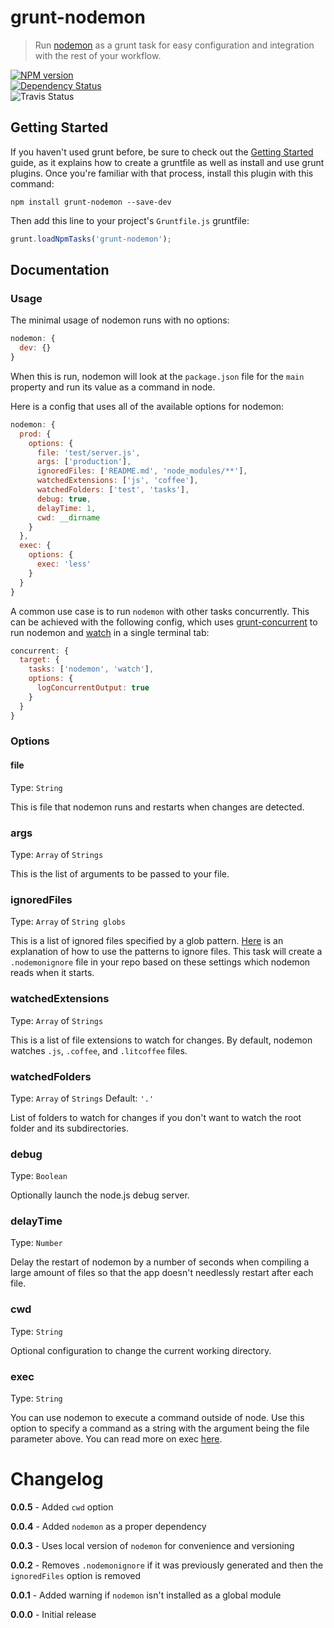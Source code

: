 # grunt-nodemon
> Run [nodemon](https://github.com/remy/nodemon) as a grunt task for easy configuration and integration with the rest of your workflow.

[![NPM version](https://badge.fury.io/js/grunt-nodemon.png)](http://badge.fury.io/js/grunt-nodemon)  
[![Dependency Status](https://gemnasium.com/ChrisWren/grunt-nodemon.png)](https://gemnasium.com/ChrisWren/grunt-nodemon)   
![Travis Status](https://travis-ci.org/ChrisWren/grunt-nodemon.png)
## Getting Started
If you haven't used grunt before, be sure to check out the [Getting Started](http://gruntjs.com/getting-started) guide, as it explains how to create a gruntfile as well as install and use grunt plugins. Once you're familiar with that process, install this plugin with this command:
```shell
npm install grunt-nodemon --save-dev
```

Then add this line to your project's `Gruntfile.js` gruntfile:

```javascript
grunt.loadNpmTasks('grunt-nodemon');
```

## Documentation

### Usage
The minimal usage of nodemon runs with no options:
```js
nodemon: {
  dev: {}
}
```
When this is run, nodemon will look at the `package.json` file for the `main` property and run its value as a command in node.

Here is a config that uses all of the available options for nodemon:

```js
nodemon: {
  prod: {
    options: {
      file: 'test/server.js',
      args: ['production'],
      ignoredFiles: ['README.md', 'node_modules/**'],
      watchedExtensions: ['js', 'coffee'],
      watchedFolders: ['test', 'tasks'],
      debug: true,
      delayTime: 1,
      cwd: __dirname
    }
  },
  exec: {
    options: {
      exec: 'less'
    }
  }
}
```

A common use case is to run `nodemon` with other tasks concurrently. This can be achieved with the following config, which uses [grunt-concurrent](https://github.com/sindresorhus/grunt-concurrent) to run nodemon and [watch](https://github.com/gruntjs/grunt-contrib-watch) in a single terminal tab: 
```js
concurrent: {
  target: {
    tasks: ['nodemon', 'watch'],
    options: {
      logConcurrentOutput: true
    }
  }
}
```
### Options

#### file
Type: `String`

This is file that nodemon runs and restarts when changes are detected.

### args
Type: `Array` of `Strings`

This is the list of arguments to be passed to your file.

### ignoredFiles
Type: `Array` of `String globs`

This is a list of ignored files specified by a glob pattern. [Here](https://github.com/remy/nodemon#ignoring-files) is an explanation of how to use the patterns to ignore files. This task will create a `.nodemonignore` file in your repo based on these settings which nodemon reads when it starts.

### watchedExtensions
Type: `Array` of `Strings`

This is a list of file extensions to watch for changes. By default, nodemon watches `.js`, `.coffee`, and `.litcoffee` files.

### watchedFolders
Type: `Array` of `Strings` Default: `'.'`

List of folders to watch for changes if you don't want to watch the root folder and its subdirectories.

### debug
Type: `Boolean`

Optionally launch the node.js debug server.

### delayTime
Type: `Number`

Delay the restart of nodemon by a number of seconds when compiling a large amount of files so that the app doesn't needlessly restart after each file.

### cwd
Type: `String`

Optional configuration to change the current working directory.

### exec
Type: `String`

You can use nodemon to execute a command outside of node. Use this option to specify a command as a string with the argument being the file parameter above. You can read more on exec [here](https://github.com/remy/nodemon#running-non-node-scripts).

# Changelog

**0.0.5** - Added `cwd` option

**0.0.4** - Added `nodemon` as a proper dependency

**0.0.3** - Uses local version of `nodemon` for convenience and versioning

**0.0.2** - Removes `.nodemonignore` if it was previously generated and then the `ignoredFiles` option is removed 

**0.0.1** - Added warning if `nodemon` isn't installed as a global module

**0.0.0** - Initial release
